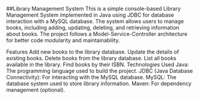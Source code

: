 ##Library Management System
This is a simple console-based Library Management System implemented in Java using JDBC for database interaction with a MySQL database. The system allows users to manage books, including adding, updating, deleting, and retrieving information about books. The project follows a Model-Service-Controller architecture for better code modularity and maintainability.

Features
Add new books to the library database.
Update the details of existing books.
Delete books from the library database.
List all books available in the library.
Find books by their ISBN.
Technologies Used
Java: The programming language used to build the project.
JDBC (Java Database Connectivity): For interacting with the MySQL database.
MySQL: The database system used to store library information.
Maven: For dependency management (optional).
